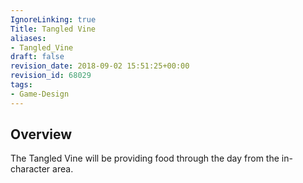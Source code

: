 ```yaml
---
IgnoreLinking: true
Title: Tangled Vine
aliases:
- Tangled_Vine
draft: false
revision_date: 2018-09-02 15:51:25+00:00
revision_id: 68029
tags:
- Game-Design
---
```


## Overview
The Tangled Vine will be providing food through the day from the in-character area.